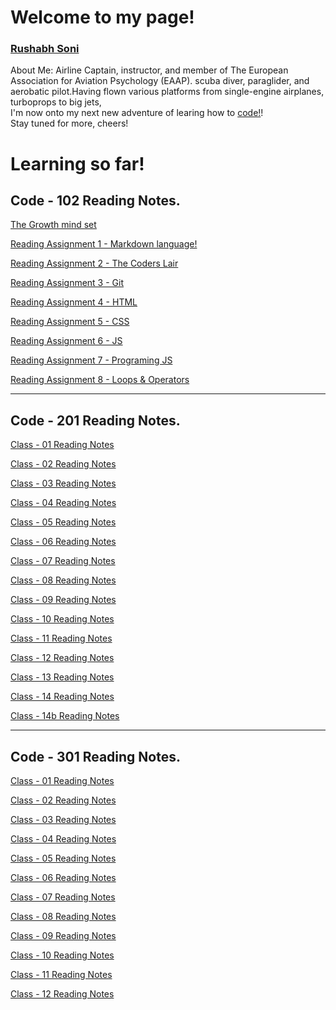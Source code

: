 # Welcome to my page!

### [Rushabh Soni](https://slayerr1.github.io/reading-notes/)
About Me: Airline Captain, instructor, and member of The European Association for Aviation Psychology (EAAP). 
scuba diver, paraglider, and aerobatic pilot.Having flown various platforms from single-engine airplanes, turboprops to big jets,  
I'm now onto my next new adventure of learing how to [code!](https://upload.wikimedia.org/wikipedia/en/thumb/e/ee/RecipeBook_XML_Example.png/440px-RecipeBook_XML_Example.png)!  
Stay tuned for more, cheers!






# Learning so far!

## Code - 102 Reading Notes.

 [The Growth mind set](growth.md)

 [Reading Assignment 1 - Markdown language!](markdown.md)
 
 [Reading Assignment 2 - The Coders Lair](Coder.md)
 
 [Reading Assignment 3 - Git](git.md)

 [Reading Assignment 4 - HTML](html.md)

 [Reading Assignment 5 - CSS](css.md)

 [Reading Assignment 6 - JS](js.md)

 [Reading Assignment 7 - Programing JS](pjs.md)

 [Reading Assignment 8 - Loops & Operators](loop.md)


***

## Code - 201 Reading Notes. 

[Class - 01 Reading Notes](class-01.md) 

[Class - 02 Reading Notes](class-02.md) 

[Class - 03 Reading Notes](class-03.md) 

[Class - 04 Reading Notes](class-04.md)

[Class - 05 Reading Notes](class-05.md)

[Class - 06 Reading Notes](class-06.md)

[Class - 07 Reading Notes](class-07.md)

[Class - 08 Reading Notes](class-08.md)

[Class - 09 Reading Notes](class-09.md)

[Class - 10 Reading Notes](class-10.md)

[Class - 11 Reading Notes](class-11.md)

[Class - 12 Reading Notes](class-12.md)

[Class - 13 Reading Notes](class-13.md)

[Class - 14 Reading Notes](class-14.md)

[Class - 14b Reading Notes](class-14b.md)

***

## Code - 301 Reading Notes. 

[Class - 01 Reading Notes](class-01301.md)

[Class - 02 Reading Notes](class-02301.md)

[Class - 03 Reading Notes](class-03301.md)

[Class - 04 Reading Notes](class-04301.md)

[Class - 05 Reading Notes](class-05301.md)

[Class - 06 Reading Notes](class-06301.md)

[Class - 07 Reading Notes](class-07301.md)

[Class - 08 Reading Notes](class-08301.md)

[Class - 09 Reading Notes](class-09301.md)

[Class - 10 Reading Notes](class-10301.md)

[Class - 11 Reading Notes](class-11301.md)

[Class - 12 Reading Notes](class-12301.md)
